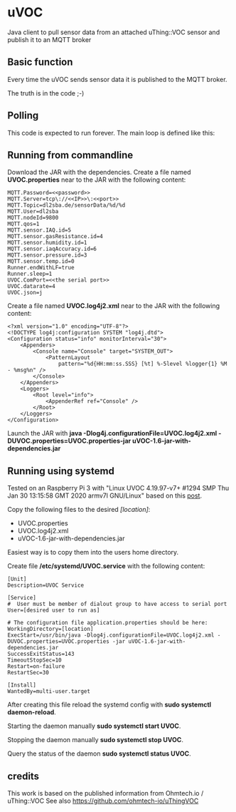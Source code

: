 
# uVOC
Java client to pull sensor data from an attached uThing::VOC sensor and publish it to an MQTT broker

## Basic function
Every time the uVOC sends sensor data it is published to the MQTT broker.

The truth is in the code ;-)

## Polling
This code is expected to run forever. The main loop is defined like this:

## Running from commandline
Download the JAR with the dependencies.
Create a file named **UVOC.properties** near to the JAR with the following content:
```
MQTT.Password=<<password>>
MQTT.Server=tcp\://<<IP>>\:<<port>>
MQTT.Topic=dl2sba.de/sensorData/%d/%d
MQTT.User=dl2sba
MQTT.nodeId=9800
MQTT.qos=1
MQTT.sensor.IAQ.id=5
MQTT.sensor.gasResistance.id=4
MQTT.sensor.humidity.id=1
MQTT.sensor.iaqAccuracy.id=6
MQTT.sensor.pressure.id=3
MQTT.sensor.temp.id=0
Runner.endWithLF=true
Runner.sleep=1
UVOC.ComPort=<<the serial port>>
UVOC.datarate=4
UVOC.json=j
```
Create a file named **UVOC.log4j2.xml** near to the JAR with the following content:
```
<?xml version="1.0" encoding="UTF-8"?>
<!DOCTYPE log4j:configuration SYSTEM "log4j.dtd">
<Configuration status="info" monitorInterval="30">
	<Appenders>
		<Console name="Console" target="SYSTEM_OUT">
			<PatternLayout
				pattern="%d{HH:mm:ss.SSS} [%t] %-5level %logger{1} %M - %msg%n" />
		</Console>
	</Appenders>
	<Loggers>
		<Root level="info">
			<AppenderRef ref="Console" />
		</Root>
	</Loggers>
</Configuration>
```
Launch the JAR with **java -Dlog4j.configurationFile=UVOC.log4j2.xml -DUVOC.properties=UVOC.properties-jar uVOC-1.6-jar-with-dependencies.jar**


## Running using systemd
Tested on an Raspberry Pi 3 with "Linux UVOC 4.19.97-v7+ #1294 SMP Thu Jan 30 13:15:58 GMT 2020 armv7l GNU/Linux" based on this [post](https://stackoverflow.com/questions/21503883/spring-boot-application-as-a-service/22121547#22121547).

Copy the following files to the desired *[location]*:
 - UVOC.properties
 - UVOC.log4j2.xml
 - uVOC-1.6-jar-with-dependencies.jar

Easiest way is to copy them into the users home directory.

Create file **/etc/systemd/UVOC.service** with the following content:
```
[Unit]
Description=UVOC Service

[Service]
#  User must be member of dialout group to have access to serial port
User=[desired user to run as]

# The configuration file application.properties should be here:
WorkingDirectory=[location]
ExecStart=/usr/bin/java -Dlog4j.configurationFile=UVOC.log4j2.xml -DUVOC.properties=UVOC.properties -jar uVOC-1.6-jar-with-dependencies.jar
SuccessExitStatus=143
TimeoutStopSec=10
Restart=on-failure
RestartSec=30

[Install]
WantedBy=multi-user.target
```
After creating this file reload the systemd config with **sudo systemctl daemon-reload**.

Starting the daemon manually **sudo systemctl start UVOC**.

Stopping the daemon manually **sudo systemctl stop UVOC**.

Query the status of the daemon  **sudo systemctl status UVOC**.


## credits
This work is based on the published information from Ohmtech.io  / uThing::VOC
See also https://github.com/ohmtech-io/uThingVOC
